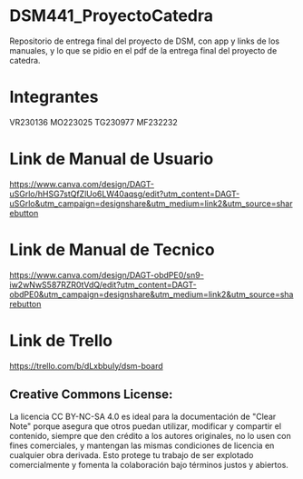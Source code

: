 # DSM441_ProyectoCatedra
Repositorio de entrega final del proyecto de DSM, con app y links de los manuales, y lo que se pidio en el pdf de la entrega final del proyecto de catedra.

# Integrantes
VR230136
MO223025
TG230977
MF232232

# Link de Manual de Usuario
https://www.canva.com/design/DAGT-uSGrlo/hHSG7stQfZlUo6LW40aqsg/edit?utm_content=DAGT-uSGrlo&utm_campaign=designshare&utm_medium=link2&utm_source=sharebutton

# Link de Manual de Tecnico
https://www.canva.com/design/DAGT-obdPE0/sn9-iw2wNwS587RZR0tVdQ/edit?utm_content=DAGT-obdPE0&utm_campaign=designshare&utm_medium=link2&utm_source=sharebutton

# Link de Trello
https://trello.com/b/dLxbbuIy/dsm-board

## Creative Commons License:
La licencia CC BY-NC-SA 4.0 es ideal para la documentación de "Clear Note" porque asegura que otros puedan utilizar, modificar y compartir el contenido, siempre que den crédito a los autores originales, no lo usen con fines comerciales, y mantengan las mismas condiciones de licencia en cualquier obra derivada. Esto protege tu trabajo de ser explotado comercialmente y fomenta la colaboración bajo términos justos y abiertos.
